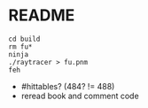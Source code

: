 # README

```shell
cd build
rm fu*
ninja
./raytracer > fu.pnm
feh
```

- #hittables? (484? != 488)
- reread book and comment code
